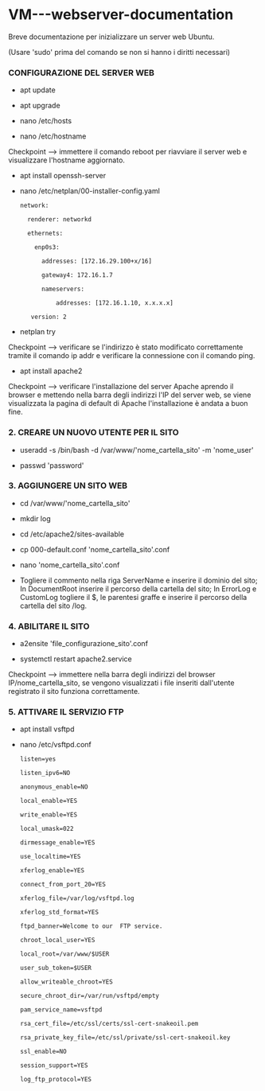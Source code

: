 # VM---webserver-documentation
Breve documentazione per inizializzare un server web Ubuntu.

(Usare 'sudo' prima del comando se non si hanno i diritti necessari)

### CONFIGURAZIONE DEL SERVER WEB

- apt update 

- apt upgrade

- nano /etc/hosts 

- nano /etc/hostname

Checkpoint --> immettere il comando reboot per riavviare il server web e visualizzare l'hostname aggiornato.

- apt install openssh-server

- nano /etc/netplan/00-installer-config.yaml


      network:
      
        renderer: networkd
        
        ethernets:
      
          enp0s3:
        
            addresses: [172.16.29.100+x/16]
          
            gateway4: 172.16.1.7
          
            nameservers:
              
                addresses: [172.16.1.10, x.x.x.x]
              
         version: 2

- netplan try

Checkpoint --> verificare se l'indirizzo è stato modificato correttamente tramite il comando ip addr e verificare la connessione con il comando ping.

- apt install apache2

Checkpoint --> verificare l'installazione del server Apache aprendo il browser e mettendo nella barra degli indirizzi l'IP del server web, se viene visualizzata la pagina di default di Apache l'installazione è andata a buon fine.

### 2. CREARE UN NUOVO UTENTE PER IL SITO

- useradd -s /bin/bash -d /var/www/'nome_cartella_sito' -m 'nome_user'

- passwd 'password'

### 3. AGGIUNGERE UN SITO WEB

- cd /var/www/'nome_cartella_sito'

- mkdir log

- cd /etc/apache2/sites-available

- cp 000-default.conf 'nome_cartella_sito'.conf

- nano 'nome_cartella_sito'.conf

- Togliere il commento nella riga ServerName e inserire il dominio del sito; In DocumentRoot inserire il percorso della cartella del sito; In ErrorLog e CustomLog togliere il $, le parentesi graffe e inserire il percorso della cartella del sito /log.

### 4. ABILITARE IL SITO

- a2ensite 'file_configurazione_sito'.conf

- systemctl restart apache2.service

Checkpoint --> immettere nella barra degli indirizzi del browser IP/nome_cartella_sito, se vengono visualizzati i file inseriti dall'utente registrato il sito funziona correttamente.

### 5. ATTIVARE IL SERVIZIO FTP

- apt install vsftpd

- nano /etc/vsftpd.conf

      listen=yes

      listen_ipv6=NO

      anonymous_enable=NO

      local_enable=YES

      write_enable=YES

      local_umask=022

      dirmessage_enable=YES

      use_localtime=YES

      xferlog_enable=YES

      connect_from_port_20=YES

      xferlog_file=/var/log/vsftpd.log

      xferlog_std_format=YES

      ftpd_banner=Welcome to our  FTP service.

      chroot_local_user=YES

      local_root=/var/www/$USER

      user_sub_token=$USER

      allow_writeable_chroot=YES

      secure_chroot_dir=/var/run/vsftpd/empty

      pam_service_name=vsftpd

      rsa_cert_file=/etc/ssl/certs/ssl-cert-snakeoil.pem

      rsa_private_key_file=/etc/ssl/private/ssl-cert-snakeoil.key

      ssl_enable=NO

      session_support=YES

      log_ftp_protocol=YES

